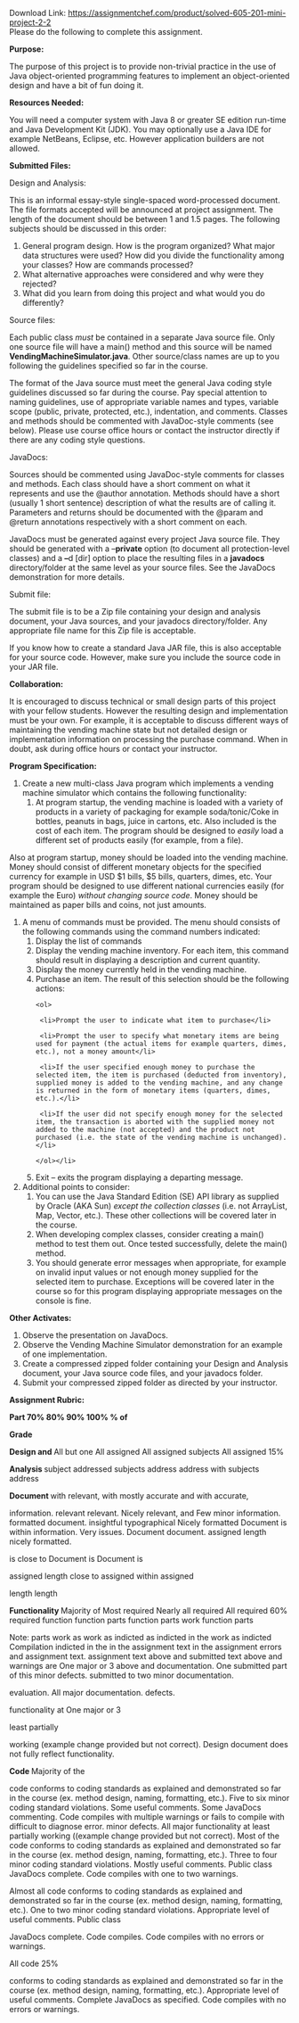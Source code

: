 Download Link: https://assignmentchef.com/product/solved-605-201-mini-project-2-2
<br>
Please do the following to complete this assignment.

<strong>Purpose:</strong>

The purpose of this project is to provide non-trivial practice in the use of Java object-oriented programming features to implement an object-oriented design and have a bit of fun doing it.

<strong>Resources Needed:</strong>

You will need a computer system with Java 8 or greater SE edition run-time and Java Development Kit (JDK).  You may optionally use a Java IDE for example NetBeans, Eclipse, etc.  However application builders are not allowed.

<strong>Submitted Files:</strong>

Design and Analysis:

This is an informal essay-style single-spaced word-processed document.   The file formats accepted will be announced at project assignment. The length of the document should be between 1 and 1.5 pages.  The following subjects should be discussed in this order:

<ol>

 <li>General program design. How is the program organized?  What major data structures were used?  How did you divide the functionality among your classes? How are commands processed?</li>

 <li>What alternative approaches were considered and why were they rejected?</li>

 <li>What did you learn from doing this project and what would you do differently?</li>

</ol>

Source files:

Each public class <em>must</em> be contained in a separate Java source file.  Only one source file will have a main() method and this source will be named <strong>VendingMachineSimulator.java</strong>.  Other source/class names are up to you following the guidelines specified so far in the course.

The format of the Java source must meet the general Java coding style guidelines discussed so far during the course.  Pay special attention to naming guidelines, use of appropriate variable names and types, variable scope (public, private, protected, etc.), indentation, and comments.  Classes and methods should be commented with JavaDoc-style comments (see below).  Please use course office hours or contact the instructor directly if there are any coding style questions.

JavaDocs:

Sources should be commented using JavaDoc-style comments for classes and methods.  Each class should have a short comment on what it represents and use the @author annotation.  Methods should have a short (usually 1 short sentence) description of what the results are of calling it.  Parameters and returns should be documented with the @param and @return annotations respectively with a short comment on each.

JavaDocs must be generated against every project Java source file.  They should be generated with a –<strong>private</strong> option (to document all protection-level classes) and a <strong>–</strong>d [dir] option to place the resulting files in a <strong>javadocs</strong> directory/folder at the same level as your source files.  See the JavaDocs demonstration for more details.

Submit file:

The submit file is to be a Zip file containing your design and analysis document, your Java sources, and your javadocs directory/folder.  Any appropriate file name for this Zip file is acceptable.

If you know how to create a standard Java JAR file, this is also acceptable for your source code.  However, make sure you include the source code in your JAR file.

<strong>Collaboration:</strong>

It is encouraged to discuss technical or small design parts of this project with your fellow students.  However the resulting design and implementation must be your own.  For example, it is acceptable to discuss different ways of maintaining the vending machine state but not detailed design or implementation information on processing the purchase command.  When in doubt, ask during office hours or contact your instructor.

<strong>Program Specification:</strong>

<ol>

 <li>Create a new multi-class Java program which implements a vending machine simulator which contains the following functionality:

  <ol>

   <li>At program startup, the vending machine is loaded with a variety of products in a variety of packaging for example soda/tonic/Coke in bottles, peanuts in bags, juice in cartons, etc. Also included is the cost of each item. The program should be designed to <em>easily</em> load a different set of products easily (for example, from a file).</li>

  </ol></li>

</ol>

Also at program startup, money should be loaded into the vending machine.  Money should consist of different monetary objects for the specified currency for example in USD $1 bills, $5 bills, quarters, dimes, etc.  Your program should be designed to use different national currencies easily (for example the Euro) <em>without changing source code</em>.  Money should be maintained as paper bills and coins, not just amounts.

<ol>

 <li>A menu of commands must be provided. The menu should consists of the following commands using the command numbers indicated:

  <ol>

   <li>Display the list of commands</li>

   <li>Display the vending machine inventory. For each item, this command should result in displaying a description and current quantity.</li>

   <li>Display the money currently held in the vending machine.</li>

   <li>Purchase an item. The result of this selection should be the following actions:

    <ol>

     <li>Prompt the user to indicate what item to purchase</li>

     <li>Prompt the user to specify what monetary items are being used for payment (the actual items for example quarters, dimes, etc.), not a money amount</li>

     <li>If the user specified enough money to purchase the selected item, the item is purchased (deducted from inventory), supplied money is added to the vending machine, and any change is returned in the form of monetary items (quarters, dimes, etc.).</li>

     <li>If the user did not specify enough money for the selected item, the transaction is aborted with the supplied money not added to the machine (not accepted) and the product not purchased (i.e. the state of the vending machine is unchanged).</li>

    </ol></li>

   <li>Exit – exits the program displaying a departing message.</li>

  </ol></li>

 <li>Additional points to consider:

  <ol>

   <li>You can use the Java Standard Edition (SE) API library as supplied by Oracle (AKA Sun) <em>except the collection classes</em> (i.e. not ArrayList, Map, Vector, etc.).  These other collections will be covered later in the course.</li>

   <li>When developing complex classes, consider creating a main() method to test them out. Once tested successfully, delete the main() method.</li>

   <li>You should generate error messages when appropriate, for example on invalid input values or not enough money supplied for the selected item to purchase. Exceptions will be covered later in the course so for this program displaying appropriate messages on the console is fine.</li>

  </ol></li>

</ol>

<strong>Other Activates:</strong>

<ol>

 <li>Observe the presentation on JavaDocs.</li>

 <li>Observe the Vending Machine Simulator demonstration for an example of one implementation.</li>

 <li>Create a compressed zipped folder containing your Design and Analysis document, your Java source code files, and your javadocs folder.</li>

 <li>Submit your compressed zipped folder as directed by your instructor.</li>

</ol>

<strong>Assignment Rubric:</strong>

<strong>Part                      70%                          80%                         90%                               100%                           % of </strong>

<strong>Grade</strong>

<strong>Design and           </strong>All but one                All assigned             All assigned subjects    All assigned              15%

<strong>Analysis               </strong>subject addressed    subjects address     address with                 subjects address

<strong>Document           </strong>with relevant,           with mostly            accurate and                 with accurate,

information.   relevant relevant.  Nicely relevant, and Few minor information.  formatted document. insightful typographical Nicely formatted Document is within information.  Very issues. Document document.  assigned length nicely formatted.

is close to                 Document is                                                 Document is

assigned length        close to assigned                                          within assigned

length                                                           length

<strong>Functionality      </strong>Majority of Most required             Nearly all required      All required     60% required function      function parts function parts work    function parts

Note: parts work as work as indicted as indicted in the work as indicted Compilation indicted in the in the assignment text in the assignment errors and assignment text.  assignment text above and submitted text above and warnings are One major or 3 above and documentation.  One submitted part of this minor defects.  submitted to two minor documentation.

evaluation.           All major                  documentation.      defects.

functionality at        One major or 3




least partially

working (example change provided but not correct).  Design document does not fully reflect functionality.

<strong>Code                    </strong>Majority of the

code conforms to coding standards as explained and demonstrated so far in the course (ex. method design, naming, formatting, etc.).  Five to six minor coding standard violations.  Some useful comments. Some JavaDocs commenting. Code compiles with multiple warnings or fails to compile with difficult to diagnose error. minor defects.  All major functionality at least partially working ((example change provided but not correct). Most of the code conforms to coding standards as explained and demonstrated so far in the course (ex. method design, naming, formatting, etc.). Three to four minor coding standard violations.  Mostly useful comments. Public class JavaDocs complete.  Code compiles with one to two warnings.

Almost all code conforms to coding standards as explained and demonstrated so far in the course (ex. method design, naming, formatting, etc.).  One to two minor coding standard violations.  Appropriate level of useful comments.  Public class

JavaDocs complete. Code compiles.  Code compiles with no errors or warnings.

All code                     25%

conforms to coding standards as explained and demonstrated so far in the course (ex. method design, naming, formatting, etc.).  Appropriate level of useful comments.  Complete JavaDocs as specified.  Code compiles with no errors or warnings.